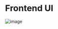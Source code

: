 # Frontend UI

![image](https://github.com/Deva52500/To-Do-App-/assets/50032741/227dcf96-507b-4d11-a1c9-a86f2991903c)
